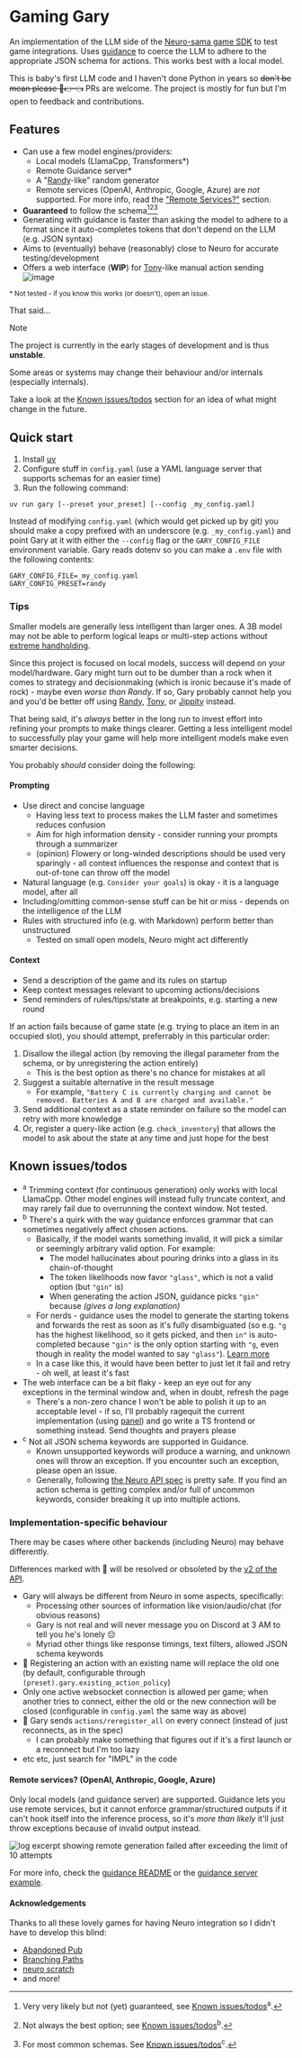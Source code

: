 # Gaming Gary

An implementation of the LLM side of the [Neuro-sama game SDK](https://github.com/VedalAI/neuro-game-sdk) to test game integrations.
Uses [guidance](https://github.com/guidance-ai/guidance) to coerce the LLM to adhere to the appropriate JSON schema for actions. This works best with a local model.

This is baby's first LLM code and I haven't done Python in years so ~~don't be mean please 🥺👉👈~~ PRs are welcome.
The project is mostly for fun but I'm open to feedback and contributions.

## Features
- Can use a few model engines/providers:
	- Local models (LlamaCpp, Transformers\*)
	- Remote Guidance server\*
	- A "[Randy](https://github.com/VedalAI/neuro-game-sdk/blob/main/Randy/README.md)-like" random generator
	- Remote services (OpenAI, Anthropic, Google, Azure) are *not* supported. For more info, read the ["Remote Services?"](#remote-services-openai-anthropic-google-azure) section.
- **Guaranteed** to follow the schema[^1][^2][^3]
- Generating with guidance is faster than asking the model to adhere to a format since it auto-completes tokens that don't depend on the LLM (e.g. JSON syntax)
- Aims to (eventually) behave (reasonably) close to Neuro for accurate testing/development
- Offers a web interface (**WIP**) for [Tony](https://github.com/Pasu4/neuro-api-tony)-like manual action sending
![image](https://github.com/user-attachments/assets/be4c520c-4e17-436b-81e9-1288f054913a)

<sub>\* Not tested - if you know this works (or doesn't), open an issue.</sub><br/>

That said...
> [!Note]
> The project is currently in the early stages of development and is thus **unstable**.
>
> Some areas or systems may change their behaviour and/or internals (especially internals).
>
> Take a look at the [Known issues/todos](#known-issuestodos) section for an idea of what might change in the future.

[^1]: Very very likely but not (yet) guaranteed, see [Known issues/todos](#known-issuestodos)<sup>a</sup>.
[^2]: Not always the best option; see [Known issues/todos](#known-issuestodos)<sup>b</sup>.
[^3]: For most common schemas. See [Known issues/todos](#known-issuestodos)<sup>c</sup>.

## Quick start
1. Install [uv](https://github.com/astral-sh/uv#installation)
2. Configure stuff in `config.yaml` (use a YAML language server that supports schemas for an easier time)
3. Run the following command:
```
uv run gary [--preset your_preset] [--config _my_config.yaml]
```
Instead of modifying `config.yaml` (which would get picked up by git) you should make a copy prefixed with an underscore (e.g. `_my_config.yaml`) and point Gary at it with either the `--config` flag or the `GARY_CONFIG_FILE` environment variable. Gary reads dotenv so you can make a `.env` file with the following contents:
```
GARY_CONFIG_FILE=_my_config.yaml
GARY_CONFIG_PRESET=randy
```

### Tips
Smaller models are generally less intelligent than larger ones. A 3B model may not be able to perform logical leaps or multi-step actions without [extreme handholding](https://github.com/Govorunb/gary/blob/843ea8d01bce2b46396fcdea1b78675eb607d88e/config.py#L90).

Since this project is focused on local models, success will depend on your model/hardware. Gary might turn out to be dumber than a rock when it comes to strategy and decisionmaking (which is ironic because it's made of rock) - maybe even *worse than Randy*.
If so, Gary probably cannot help you and you'd be better off using [Randy](https://github.com/VedalAI/neuro-game-sdk/blob/main/Randy/README.md), [Tony](https://github.com/Pasu4/neuro-api-tony), or [Jippity](https://github.com/EnterpriseScratchDev/neuro-api-jippity) instead.

That being said, it's *always* better in the long run to invest effort into refining your prompts to make things clearer.
Getting a less intelligent model to successfully play your game will help more intelligent models make even smarter decisions.

You probably *should* consider doing the following:
#### Prompting
- Use direct and concise language
	- Having less text to process makes the LLM faster and sometimes reduces confusion
	- Aim for high information density - consider running your prompts through a summarizer
	- (opinion) Flowery or long-winded descriptions should be used very sparingly - all context influences the response and context that is out-of-tone can throw off the model
- Natural language (e.g. `Consider your goals`) is okay - it is a language model, after all
- Including/omitting common-sense stuff can be hit or miss - depends on the intelligence of the LLM
- Rules with structured info (e.g. with Markdown) perform better than unstructured
	- Tested on small open models, Neuro might act differently

#### Context
- Send a description of the game and its rules on startup
- Keep context messages relevant to upcoming actions/decisions
- Send reminders of rules/tips/state at breakpoints, e.g. starting a new round

If an action fails because of game state (e.g. trying to place an item in an occupied slot), you should attempt, preferrably in this particular order:
1. Disallow the illegal action (by removing the illegal parameter from the schema, or by unregistering the action entirely)
	- This is the best option as there's no chance for mistakes at all
2. Suggest a suitable alternative in the result message
	- For example, `"Battery C is currently charging and cannot be removed. Batteries A and B are charged and available."`
3. Send additional context as a state reminder on failure so the model can retry with more knowledge
4. Or, register a query-like action (e.g. `check_inventory`) that allows the model to ask about the state at any time and just hope for the best

## Known issues/todos
- <sup>a</sup> Trimming context (for continuous generation) only works with local LlamaCpp. Other model engines will instead fully truncate context, and may rarely fail due to overrunning the context window. Not tested.
- <sup>b</sup> There's a quirk with the way guidance enforces grammar that can sometimes negatively affect chosen actions.
	- Basically, if the model wants something invalid, it will pick a similar or seemingly arbitrary valid option. For example:
		- The model hallucinates about pouring drinks into a glass in its chain-of-thought
		- The token likelihoods now favor `"glass"`, which is not a valid option (but `"gin"` is)
		- When generating the action JSON, guidance picks `"gin"` because *(gives a long explanation)*
	- For nerds - guidance uses the model to generate the starting tokens and forwards the rest as soon as it's fully disambiguated (so e.g. `"g` has the highest likelihood, so it gets picked, and then `in"` is auto-completed because `"gin"` is the only option starting with `"g`, even though in reality the model wanted to say `"glass"`). [Learn more](https://github.com/guidance-ai/guidance/issues/564)
	- In a case like this, it would have been better to just let it fail and retry - oh well, at least it's fast
- The web interface can be a bit flaky - keep an eye out for any exceptions in the terminal window and, when in doubt, refresh the page
	- There's a non-zero chance I won't be able to polish it up to an acceptable level - if so, I'll probably ragequit the current implementation (using [panel](https://github.com/holoviz/panel/)) and go write a TS frontend or something instead. Send thoughts and prayers please
- <sup>c</sup> Not all JSON schema keywords are supported in Guidance.
	- Known unsupported keywords will produce a warning, and unknown ones will throw an exception. If you encounter such an exception, please open an issue.
	- Generally, following [the Neuro API spec](https://github.com/VedalAI/neuro-game-sdk/blob/main/API/SPECIFICATION.md#action) is pretty safe. If you find an action schema is getting complex and/or full of uncommon keywords, consider breaking it up into multiple actions.

### Implementation-specific behaviour
There may be cases where other backends (including Neuro) may behave differently.

Differences marked with 🚧 will be resolved or obsoleted by the [v2 of the API](https://github.com/VedalAI/neuro-game-sdk/discussions/58).
- Gary will always be different from Neuro in some aspects, specifically:
	- Processing other sources of information like vision/audio/chat (for obvious reasons)
	- Gary is not real and will never message you on Discord at 3 AM to tell you he's lonely 😔
	- Myriad other things like response timings, text filters, allowed JSON schema keywords
- 🚧 Registering an action with an existing name will replace the old one (by default, configurable through `(preset).gary.existing_action_policy`)
- Only one active websocket connection is allowed per game; when another tries to connect, either the old or the new connection will be closed (configurable in `config.yaml` the same way as above)
- 🚧 Gary sends `actions/reregister_all` on every connect (instead of just reconnects, as in the spec)
	- I can probably make something that figures out if it's a first launch or a reconnect but I'm too lazy
- etc etc, just search for "IMPL" in the code

#### Remote services? (OpenAI, Anthropic, Google, Azure)
Only local models (and guidance server) are supported. Guidance lets you use remote services, but it cannot enforce grammar/structured outputs if it can't hook itself into the inference process, so it's *more than likely* it'll just throw exceptions because of invalid output instead.

![log excerpt showing remote generation failed after exceeding the limit of 10 attempts](https://i.imgur.com/UNtnhdV.png)

For more info, check the [guidance README](https://github.com/guidance-ai/guidance/blob/46340aa58b51a0714066a9faeba18c6cb2128f34/README.md#vertex-ai) or the [guidance server example](https://github.com/guidance-ai/guidance/blob/727e8320062746b019d29a4cf393c88641fd7e4c/notebooks/server_anachronism.ipynb).

#### Acknowledgements
Thanks to all these lovely games for having Neuro integration so I didn't have to develop this blind:
- [Abandoned Pub](https://pipeheads.itch.io/abandoned-pub)
- [Branching Paths](https://shardhash.itch.io/branching-paths)
- [neuro scratch](https://tsgscraft.itch.io/neuro-scratch)
- and more!
